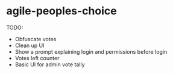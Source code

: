 # agile-peoples-choice

TODO:

- Obfuscate votes
- Clean up UI
- Show a prompt explaining login and permissions before login
- Votes left counter
- Basic UI for admin vote tally
